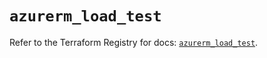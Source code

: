 # `azurerm_load_test`

Refer to the Terraform Registry for docs: [`azurerm_load_test`](https://registry.terraform.io/providers/hashicorp/azurerm/3.102.0/docs/resources/load_test).
